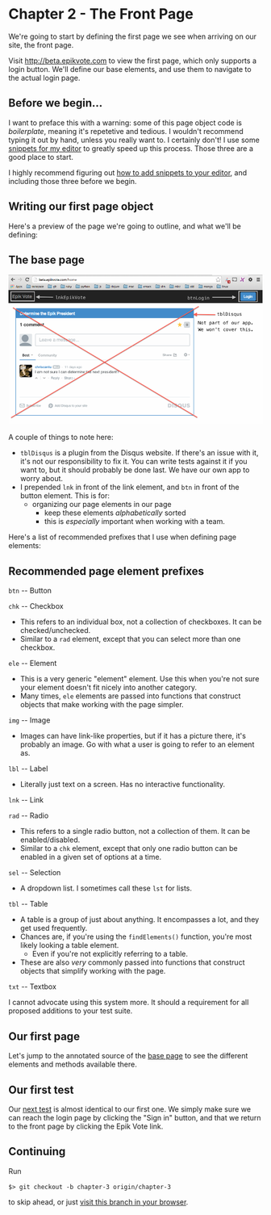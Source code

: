 # Chapter 2 - The Front Page

We're going to start by defining the first page we see when arriving on our site, the front page.

Visit http://beta.epikvote.com to view the first page, which only supports a login button. We'll define our base elements, and use them to navigate to the actual login page.

## Before we begin...

I want to preface this with a warning: some of this page object code is *boilerplate*, meaning it's repetetive and tedious. I wouldn't recommend typing it out by hand, unless you really want to. I certainly don't! I use some [snippets for my editor](https://github.com/Droogans/.emacs.d/tree/mac/snippets/js-mode/astrolabe) to greatly speed up this process. Those three are a good place to start.

I highly recommend figuring out [how to add snippets to your editor](http://docs.sublimetext.info/en/sublime-text-3/extensibility/snippets.html), and including those three before we begin.

## Writing our first page object

Here's a preview of the page we're going to outline, and what we'll be defining:

## The base page

![epikvote.com's "splash" page.](./img/epikvote-base.png)

A couple of things to note here:

  - `tblDisqus` is a plugin from the Disqus website. If there's an issue with it, it's not our responsibility to fix it. You can write tests against it if you want to, but it should probably be done last. We have our own app to worry about.
  - I prepended `lnk` in front of the link element, and `btn` in front of the button element. This is for:
    - organizing our page elements in our page
      - keep these elements *alphabetically* sorted
      - this is *especially* important when working with a team.

Here's a list of recommended prefixes that I use when defining page elements:

## Recommended page element prefixes

`btn` -- Button

`chk` -- Checkbox
 - This refers to an individual box, not a collection of checkboxes. It can be checked/unchecked.
 - Similar to a `rad` element, except that you can select more than one checkbox.

`ele` -- Element
 - This is a very generic "element" element. Use this when you're not sure your element doesn't fit nicely into another category.
 - Many times, `ele` elements are passed into functions that construct objects that make working with the page simpler.

`img` -- Image
 - Images can have link-like properties, but if it has a picture there, it's probably an image. Go with what a user is going to refer to an element as.

`lbl` -- Label
 - Literally just text on a screen. Has no interactive functionality.

`lnk` -- Link

`rad` -- Radio
 - This refers to a single radio button, not a collection of them. It can be enabled/disabled.
 - Similar to a `chk` element, except that only one radio button can be enabled in a given set of options at a time.

`sel` -- Selection
 - A dropdown list. I sometimes call these `lst` for lists.

`tbl` -- Table
 - A table is a group of just about anything. It encompasses a lot, and they get used frequently.
 - Chances are, if you're using the `findElements()` function, you're most likely looking a table element.
   - Even if you're not explicitly referring to a table.
 - These are also *very* commonly passed into functions that construct objects that simplify working with the page.

`txt` -- Textbox

I cannot advocate using this system more. It should a requirement for all proposed additions to your test suite.

## Our first page

Let's jump to the annotated source of the [base page](./test/pages/base.js) to see the different elements and methods available there.

## Our first test

Our [next test](./test/stories/frontPage.js) is almost identical to our first one. We simply make sure we can reach the login page by clicking the "Sign in" button, and that we return to the front page by clicking the Epik Vote link.

## Continuing

Run

    $> git checkout -b chapter-3 origin/chapter-3

to skip ahead, or just [visit this branch in your browser](../../tree/chapter-3).
